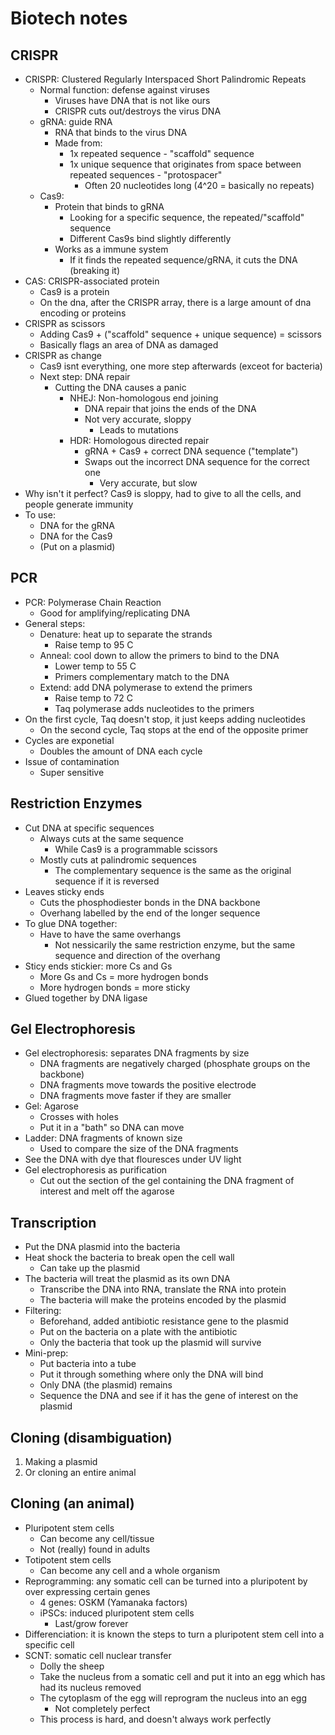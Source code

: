 # Biotech notes


## CRISPR

- CRISPR: Clustered Regularly Interspaced Short Palindromic Repeats
	- Normal function: defense against viruses
		- Viruses have DNA that is not like ours
		- CRISPR cuts out/destroys the virus DNA
	- gRNA: guide RNA
		- RNA that binds to the virus DNA
		- Made from:
			- 1x repeated sequence - "scaffold" sequence
			- 1x unique sequence that originates from space between repeated sequences - "protospacer"
				- Often 20 nucleotides long (4^20 = basically no repeats)
	- Cas9:
		- Protein that binds to gRNA
			- Looking for a specific sequence, the repeated/"scaffold" sequence
			- Different Cas9s bind slightly differently
		- Works as a immune system
			- If it finds the repeated sequence/gRNA, it cuts the DNA (breaking it)
- CAS: CRISPR-associated protein
	- Cas9 is a protein
	- On the dna, after the CRISPR array, there is a large amount of dna encoding or proteins
- CRISPR as scissors
	- Adding Cas9 + ("scaffold" sequence + unique sequence) = scissors
	- Basically flags an area of DNA as damaged
- CRISPR as change
	- Cas9 isnt everything, one more step afterwards (exceot for bacteria)
	- Next step: DNA repair
		- Cutting the DNA causes a panic
			- NHEJ: Non-homologous end joining
				- DNA repair that joins the ends of the DNA
				- Not very accurate, sloppy
					- Leads to mutations
			- HDR: Homologous directed repair
				- gRNA + Cas9 + correct DNA sequence ("template")
				- Swaps out the incorrect DNA sequence for the correct one
					- Very accurate, but slow
- Why isn't it perfect? Cas9 is sloppy, had to give to all the cells, and people generate immunity
- To use:
	- DNA for the gRNA
	- DNA for the Cas9
	- (Put on a plasmid)

## PCR

- PCR: Polymerase Chain Reaction
	- Good for amplifying/replicating DNA
- General steps:
	- Denature: heat up to separate the strands
		- Raise temp to 95 C
	- Anneal: cool down to allow the primers to bind to the DNA
		- Lower temp to 55 C
		- Primers complementary match to the DNA
	- Extend: add DNA polymerase to extend the primers
		- Raise temp to 72 C
		- Taq polymerase adds nucleotides to the primers
- On the first cycle, Taq doesn't stop, it just keeps adding nucleotides
	- On the second cycle, Taq stops at the end of the opposite primer
- Cycles are exponetial
	- Doubles the amount of DNA each cycle
- Issue of contamination
	- Super sensitive

## Restriction Enzymes

- Cut DNA at specific sequences
	- Always cuts at the same sequence
		- While Cas9 is a programmable scissors
	- Mostly cuts at palindromic sequences
		- The complementary sequence is the same as the original sequence if it is reversed
- Leaves sticky ends
	- Cuts the phosphodiester bonds in the DNA backbone
	- Overhang labelled by the end of the longer sequence
- To glue DNA together:
	- Have to have the same overhangs
		- Not nessicarily the same restriction enzyme, but the same sequence and direction of the overhang
- Sticy ends stickier: more Cs and Gs
	- More Gs and Cs = more hydrogen bonds
	- More hydrogen bonds = more sticky
- Glued together by DNA ligase

## Gel Electrophoresis

- Gel electrophoresis: separates DNA fragments by size
	- DNA fragments are negatively charged (phosphate groups on the backbone)
	- DNA fragments move towards the positive electrode
	- DNA fragments move faster if they are smaller
- Gel: Agarose
	- Crosses with holes
	- Put it in a "bath" so DNA can move
- Ladder: DNA fragments of known size
	- Used to compare the size of the DNA fragments
- See the DNA with dye that flouresces under UV light
- Gel electrophoresis as purification
	- Cut out the section of the gel containing the DNA fragment of interest and melt off the agarose

## Transcription

- Put the DNA plasmid into the bacteria
- Heat shock the bacteria to break open the cell wall
	- Can take up the plasmid
- The bacteria will treat the plasmid as its own DNA
	- Transcribe the DNA into RNA, translate the RNA into protein
	- The bacteria will make the proteins encoded by the plasmid
- Filtering:
	- Beforehand, added antibiotic resistance gene to the plasmid
	- Put on the bacteria on a plate with the antibiotic
	- Only the bacteria that took up the plasmid will survive
- Mini-prep:
	- Put bacteria into a tube
	- Put it through something where only the DNA will bind
	- Only DNA (the plasmid) remains
	- Sequence the DNA and see if it has the gene of interest on the plasmid

## Cloning (disambiguation)

1. Making a plasmid
2. Or cloning an entire animal

## Cloning (an animal)

- Pluripotent stem cells
	- Can become any cell/tissue
	- Not (really) found in adults
- Totipotent stem cells
	- Can become any cell and a whole organism
- Reprogramming: any somatic cell can be turned into a pluripotent by over expressing certain genes
	- 4 genes: OSKM (Yamanaka factors)
	- iPSCs: induced pluripotent stem cells
		- Last/grow forever
- Differenciation: it is known the steps to turn a pluripotent stem cell into a specific cell
- SCNT: somatic cell nuclear transfer
	- Dolly the sheep
	- Take the nucleus from a somatic cell and put it into an egg which has had its nucleus removed
	- The cytoplasm of the egg will reprogram the nucleus into an egg
		- Not completely perfect
	- This process is hard, and doesn't always work perfectly